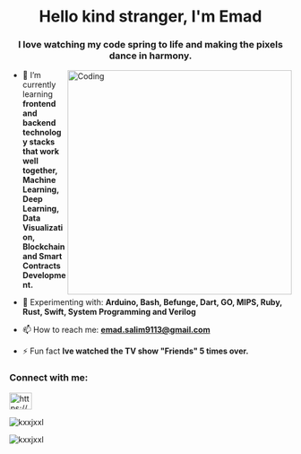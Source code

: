<h1 align="center">Hello kind stranger, I'm Emad</h1>
<h3 align="center">I love watching my code spring to life and making the pixels dance in harmony.</h3>
<img align="right" alt="Coding" width="400" src="https://24.media.tumblr.com/03c9505cfe9473d13619cd18a98d90e5/tumblr_n3xetmlDS41qav3uso1_500.gif">

- 🌱 I’m currently learning **frontend and backend technology stacks that work well together, Machine Learning, Deep Learning, Data Visualization, Blockchain and Smart Contracts Development.**

- 💬 Experimenting with: **Arduino, Bash, Befunge, Dart, GO, MIPS, Ruby, Rust, Swift, System Programming and Verilog**

- 📫 How to reach me: **emad.salim9113@gmail.com**

- ⚡ Fun fact **Ive watched the TV show "Friends" 5 times over.**

<h3 align="left">Connect with me:</h3>
<p align="left">
<a href="https://www.linkedin.com/in/emad-salim-b363971b6/" target="blank"><img align="center" src="https://raw.githubusercontent.com/rahuldkjain/github-profile-readme-generator/master/src/images/icons/Social/linked-in-alt.svg" alt="https://www.linkedin.com/in/emad-salim-b363971b6/" height="30" width="40" /></a>
</p>

<p><img align="center" src="https://github-readme-stats.vercel.app/api/top-langs?username=kxxjxxl&show_icons=true&theme=tokyonight&locale=en&layout=compact" alt="kxxjxxl" /></p>

<p><img align="center" src="https://github-readme-streak-stats.herokuapp.com/?user=kxxjxxl&theme=dark" alt="kxxjxxl" /></p>
